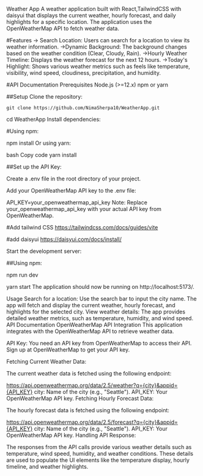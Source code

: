 Weather App
A weather application built with React,TailwindCSS with daisyui that displays the current weather, hourly forecast, and daily highlights for a specific location. The application uses the OpenWeatherMap API to fetch weather data.

#Features
-> Search Location: Users can search for a location to view its weather information.
->Dynamic Background: The background changes based on the weather condition (Clear, Cloudy, Rain).
->Hourly Weather Timeline: Displays the weather forecast for the next 12 hours.
->Today's Highlight: Shows various weather metrics such as feels like temperature, visibility, wind speed, cloudiness, precipitation, and humidity.

#API Documentation
Prerequisites
Node.js (>=12.x)
npm or yarn

##Setup
Clone the repository:

    git clone https://github.com/NimaSherpa10/WeatherApp.git

cd WeatherApp
Install dependencies:

#Using npm:

npm install
Or using yarn:

bash
Copy code
yarn install

##Set up the API Key:

Create a .env file in the root directory of your project.

Add your OpenWeatherMap API key to the .env file:

API_KEY=your_openweathermap_api_key
Note: Replace your_openweathermap_api_key with your actual API key from OpenWeatherMap.

#Add tailwind CSS
https://tailwindcss.com/docs/guides/vite

#add daisyui
https://daisyui.com/docs/install/

Start the development server:

##Using npm:

npm run dev

yarn start
The application should now be running on http://localhost:5173/.

Usage
Search for a location: Use the search bar to input the city name. The app will fetch and display the current weather, hourly forecast, and highlights for the selected city.
View weather details: The app provides detailed weather metrics, such as temperature, humidity, and wind speed.
API Documentation
OpenWeatherMap API Integration
This application integrates with the OpenWeatherMap API to retrieve weather data.

API Key: You need an API key from OpenWeatherMap to access their API. Sign up at OpenWeatherMap to get your API key.

Fetching Current Weather Data:

The current weather data is fetched using the following endpoint:

https://api.openweathermap.org/data/2.5/weather?q={city}&appid={API_KEY}
city: Name of the city (e.g., "Seattle").
API_KEY: Your OpenWeatherMap API key.
Fetching Hourly Forecast Data:

The hourly forecast data is fetched using the following endpoint:

https://api.openweathermap.org/data/2.5/forecast?q={city}&appid={API_KEY}
city: Name of the city (e.g., "Seattle").
API_KEY: Your OpenWeatherMap API key.
Handling API Response:

The responses from the API calls provide various weather details such as temperature, wind speed, humidity, and weather conditions. These details are used to populate the UI elements like the temperature display, hourly timeline, and weather highlights.
